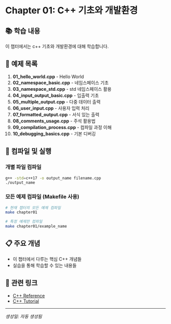 # Chapter 01: C++ 기초와 개발환경

## 📚 학습 내용
이 챕터에서는 c++ 기초와 개발환경에 대해 학습합니다.

## 📝 예제 목록

 1. **01_hello_world.cpp** - Hello World
 2. **02_namespace_basic.cpp** - 네임스페이스 기초
 3. **03_namespace_std.cpp** - std 네임스페이스 활용
 4. **04_input_output_basic.cpp** - 입출력 기초
 5. **05_multiple_output.cpp** - 다중 데이터 출력
 6. **06_user_input.cpp** - 사용자 입력 처리
 7. **07_formatted_output.cpp** - 서식 있는 출력
 8. **08_comments_usage.cpp** - 주석 활용법
 9. **09_compilation_process.cpp** - 컴파일 과정 이해
10. **10_debugging_basics.cpp** - 기본 디버깅

## 🔧 컴파일 및 실행

### 개별 파일 컴파일
```bash
g++ -std=c++17 -o output_name filename.cpp
./output_name
```

### 모든 예제 컴파일 (Makefile 사용)
```bash
# 현재 챕터의 모든 예제 컴파일
make chapter01

# 특정 예제만 컴파일
make chapter01/example_name
```

## 📋 주요 개념
- 이 챕터에서 다루는 핵심 C++ 개념들
- 실습을 통해 학습할 수 있는 내용들

## 🔗 관련 링크
- [C++ Reference](https://en.cppreference.com/)
- [C++ Tutorial](https://www.cplusplus.com/doc/tutorial/)

---
*생성일: 자동 생성됨*
